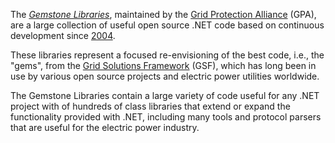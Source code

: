 The [_Gemstone Libraries_](https://gemstone.github.io/root-dev/), maintained by the [Grid Protection Alliance](https://gridprotectionalliance.org/) (GPA), are a large collection of useful open source .NET code based on continuous development since [2004](https://github.com/GridProtectionAlliance/gsf/graphs/contributors).

These libraries represent a focused re-envisioning of the best code, i.e., the "gems", from the [Grid Solutions Framework](https://github.com/GridProtectionAlliance/gsf) (GSF), which has long been in use by various open source projects and electric power utilities worldwide.

The Gemstone Libraries contain a large variety of code useful for any .NET project with of hundreds of class libraries that extend or expand the functionality provided with .NET, including many tools and protocol parsers that are useful for the electric power industry.